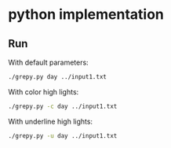 # python implementation


## Run

With default parameters: 
```bash
./grepy.py day ../input1.txt
```

With color high lights: 
```bash
./grepy.py -c day ../input1.txt
```

With underline high lights: 
```bash
./grepy.py -u day ../input1.txt
```
